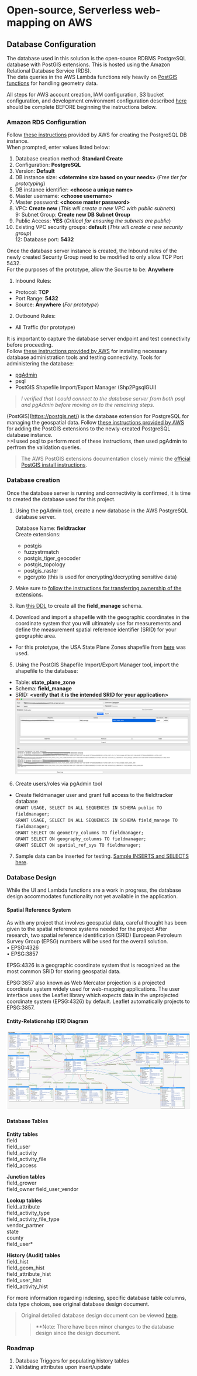 # Open-source, Serverless web-mapping on AWS
## Database Configuration

The database used in this solution is the open-source RDBMS PostgreSQL database with PostGIS extensions.  This is hosted using the Amazon Relational Database Service (RDS).  
The data queries in the AWS Lambda functions rely heavily on [PostGIS functions](https://postgis.net/docs/reference.html) for handling geometry data.  

All steps for AWS account creation,  IAM configuration, S3 bucket configuration, and development environment configuration described [here](../README.md) should be complete BEFORE beginning the instructions below.  

### Amazon RDS Configuration
Follow [these instructions](https://docs.aws.amazon.com/AmazonRDS/latest/UserGuide/CHAP_GettingStarted.CreatingConnecting.PostgreSQL.html) provided by AWS for creating the PostgreSQL DB instance.  
When prompted, enter values listed below:  
1.  Database creation method: __Standard Create__
2.  Configuration: __PostgreSQL__
3.  Version: __Default__
4.  DB instance size: __&lt;determine size based on your needs&gt;__ (*Free tier for prototyping*)
5.  DB instance identifier: __&lt;choose a unique name&gt;__
6.  Master username: __&lt;choose username&gt;__
7.  Master password: __&lt;choose master password&gt;__
8.  VPC: __Create new__ (*This will create a new VPC with public subnets*)  
9:  Subnet Group: __Create new DB Subnet Group__  
10. Public Access: __YES__ (*Critical for ensuring the subnets are public*)  
11. Existing VPC security groups: __default__ (*This will create a new security group*)  
12: Database port: __5432__  

Once the database server instance is created, the Inbound rules of the newly created Security Group need to be modified to only allow TCP Port 5432.  
For the purposes of the prototype, allow the Source to be: __Anywhere__  
1. Inbound Rules: 
  * Protocol: __TCP__  
  * Port Range: __5432__  
  * Source: __Anywhere__ (*For prototype*)  
2. Outbound Rules:   
  * All Traffic (for prototype)  
  
It is important to capture the database server endpoint and test connectivity before proceeding.  
Follow [these instructions provided by AWS](https://docs.aws.amazon.com/AmazonRDS/latest/UserGuide/CHAP_GettingStarted.CreatingConnecting.PostgreSQL.html#CHAP_GettingStarted.Connecting.PostgreSQL) for installing necessary database administration tools and testing connectivity. 
Tools for administering the database: 
* [pgAdmin](http://www.pgadmin.org/)
* psql
* PostGIS Shapefile Import/Export Manager (Shp2PgsqlGUI)

> *I verified that I could connect to the database server from both psql and pgAdmin before moving on to the remaining steps.*  

(PostGIS)(https://postgis.net/) is the database extension for PostgreSQL for managing the geospatial data. 
Follow [these instructions provided by AWS](https://docs.aws.amazon.com/AmazonRDS/latest/UserGuide/Appendix.PostgreSQL.CommonDBATasks.html#Appendix.PostgreSQL.CommonDBATasks.PostGIS) for adding the PostGIS extensions to the newly-created PostgreSQL database instance.   
&gt;&gt;I used psql to perform most of these instructions, then used pgAdmin to perfrom the validation queries.   

> The AWS PostGIS extensions documentation closely mimic the [official PostGIS install instructions](https://postgis.net/install/).

### Database creation
Once the database server is running and connectivity is confirmed, it is time to created the database used for this project.   

1. Using the pgAdmin tool, create a new database in the AWS PostgreSQL database server. 

    Database Name: __fieldtracker__  
    Create extensions: 
      * postgis
      * fuzzystrmatch
      * postgis_tiger_geocoder
      * postgis_topology
      * postgis_raster
      * pgcrypto (this is used for encrypting/decrypting sensitive data)

2. Make sure to [follow the instructions for transferring ownership of the extensions](https://docs.aws.amazon.com/AmazonRDS/latest/UserGuide/Appendix.PostgreSQL.CommonDBATasks.html#Appendix.PostgreSQL.CommonDBATasks.PostGIS).

3. Run [this DDL](DDL/initial/field_tracker.sql) to create all the __field_manage__ schema.

4. Download and import a shapefile with the geographic coordinates in the coordinate system that you will ultimately use for measurements and define the measurement spatial reference identifier (SRID) for your geographic area. 
  * For this prototype, the USA State Plane Zones shapefile from [here](https://hub.arcgis.com/datasets/23178a639bdc4d658816b3ea8ee6c3ae_0?page=10) was used.

5. Using the PostGIS Shapefile Import/Export Manager tool, import the shapefile to the database:
  * Table: __state_plane_zone__
  * Schema: __field_manage__
  * SRID: __&lt;verify that it is the intended SRID for your application&gt;__
  ![Shapefile Import](shapefileImportScreenshot.png)

6. Create users/roles via pgAdmin tool
  * Create fieldmanager user and grant full access to the fieldtracker database  
  `GRANT USAGE, SELECT ON ALL SEQUENCES IN SCHEMA public TO fieldmanager;`  
  `GRANT USAGE, SELECT ON ALL SEQUENCES IN SCHEMA field_manage TO fieldmanager;  `  
  `GRANT SELECT ON geometry_columns TO fieldmanager;  `  
  `GRANT SELECT ON geography_columns TO fieldmanager;  `  
  `GRANT SELECT ON spatial_ref_sys TO fieldmanager;  `  

7. Sample data can be inserted for testing.  [Sample INSERTS and SELECTS here](sampleQueries/SQL_Statements.sql). 

### Database Design
While the UI and Lambda functions are a work in progress, the database design accommodates functionality not yet available in the application.  

#### Spatial Reference System
As with any project that involves geospatial data, careful thought has been given to the spatial reference systems needed for the project  After research, two spatial reference identification (SRID) European Petroleum Survey Group (EPSG) numbers will be used for the overall solution.    
•	EPSG:4326  
•	EPSG:3857 

EPSG:4326 is a geographic coordinate system that is recognized as the most common SRID for storing geospatial data.    

EPSG:3857 also known as Web Mercator projection is a projected coordinate system widely used for web-mapping applications. 
The user interface uses the Leaflet library which expects data in the unprojected coordinate system (EPSG:4326) by default.  Leaflet automatically projects to  EPSG:3857.

#### Entity-Relationship (ER) Diagram
![ER Diagram](fieldtracker.png)

#### Database Tables

__Entity tables__  
field  
field_user  
field_activity  
field_activity_file  
field_access  

__Junction tables__  
field_grower  
field_owner
field_user_vendor

__Lookup tables__  
field_attribute  
field_activity_type  
field_activity_file_type  
vendor_partner  
state  
county  
field_user*  

__History (Audit) tables__  
field_hist  
field_geom_hist  
field_attribute_hist  
field_user_hist  
field_activity_hist  

For more information regarding indexing, specific database table columns, data type choices, see original database design document. 

> Original detailed database design document can be viewed [here](https://amyfarleysitefiles.s3.amazonaws.com/www/geog868/final/afarley_final.docx).  
>>**Note: There have been minor changes to the database design since the design document.

### Roadmap
1. Database Triggers for populating history tables
2. Validating attributes upon insert/update


